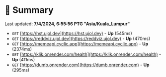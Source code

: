 # 📖 Summary
Last updated: **7/4/2024, 6:55:56 PTG "Asia/Kuala_Lumpur"**

- `GET` [https://hst.ujol.dev](https://hst.ujol.dev) - **Up** (545ms)
- `GET` [https://reddviz.ujol.dev](https://reddviz.ujol.dev) - **Up** (470ms)
- `GET` [https://memeapi.cyclic.app](https://memeapi.cyclic.app) - **Up** (2374ms)
- `GET` [https://klik.onrender.com/health](https://klik.onrender.com/health) - **Up** (411ms)
- `GET` [https://dumb.onrender.com](https://dumb.onrender.com) - **Up** (295ms)
